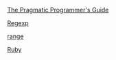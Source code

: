[The Pragmatic Programmer's Guide](http://ruby-doc.com/docs/ProgrammingRuby/)

[Regexp](http://ruby-doc.org/core-1.9.3/Regexp.html)

[range](http://ruby-doc.org/core-1.9.3/Range.html)

[Ruby](http://blog.shaofantasy.cn/?tag=Ruby)